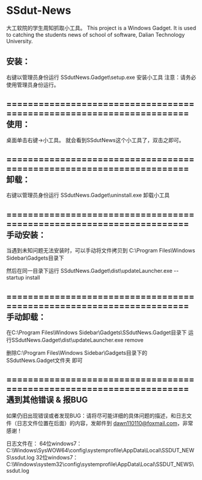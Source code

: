 SSdut-News
==========

大工软院的学生周知抓取小工具。
This project is a Windows Gadget. It is used to catching the students news of school of software, Dalian Technology University.

安装：
-----

右键以管理员身份运行 SSdutNews.Gadget\setup.exe 安装小工具
注意：请务必使用管理员身份运行。

=====================================================================
使用：
-----

桌面单击右键->小工具。
就会看到SSdutNews这个小工具了，双击之即可。

=====================================================================
卸载：
-----

右键以管理员身份运行 SSdutNews.Gadget\uninstall.exe 卸载小工具

=====================================================================
手动安装：
---------

当遇到未知问题无法安装时，可以手动将文件拷贝到
C:\Program Files\Windows Sidebar\Gadgets目录下

然后在同一目录下运行
SSdutNews.Gadget\dist\updateLauncher.exe --startup install

=====================================================================
手动卸载：
---------

在C:\Program Files\Windows Sidebar\Gadgets\SSdutNews.Gadget目录下
运行SSdutNews.Gadget\dist\updateLauncher.exe remove

删除C:\Program Files\Windows Sidebar\Gadgets目录下的
SSdutNews.Gadget文件夹 即可

=====================================================================
遇到其他错误 & 报BUG
--------------------

如果仍旧出现错误或者发现BUG：请将尽可能详细的具体问题的描述，和日志文件（日志文件位置在后面）的内容，发邮件到 dawn110110@foxmail.com，非常感谢！

日志文件在：
64位windows7：
C:\Windows\SysWOW64\config\systemprofile\AppData\Local\SSDUT_NEWS\ssdut.log
32位windows7：
C:\Windows\system32\config\systemprofile\AppData\Local\SSDUT_NEWS\ssdut.log
